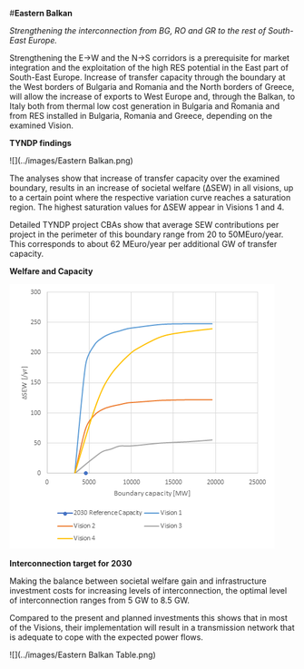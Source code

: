 #**Eastern Balkan**

*Strengthening the interconnection from BG, RO and GR to the rest of South-East Europe.*

Strengthening the E→W and the N→S corridors is a prerequisite for market integration and the exploitation of the high RES potential in the East part of South-East Europe. Increase of transfer capacity through the boundary at the West borders of Bulgaria and Romania and the North borders of Greece, will allow the increase of exports to West Europe and, through the Balkan, to Italy both from thermal low cost generation in Bulgaria and Romania and from RES installed in Bulgaria, Romania and Greece, depending on the examined Vision.

**TYNDP findings**

![](../images/Eastern Balkan.png) &nbsp;

The analyses show that increase of transfer capacity over the examined boundary, results in an increase of societal welfare (ΔSEW) in all visions, up to a certain point where the respective variation curve reaches a saturation region. The highest saturation values for ΔSEW appear in Visions 1 and 4.

Detailed TYNDP project CBAs show that average SEW contributions per project in the perimeter of this boundary range from 20 to 50MEuro/year. This corresponds to about 62 MEuro/year per additional GW of transfer capacity.

**Welfare and Capacity**

![](../images/CSE_CA.png) &nbsp;

**Interconnection target for 2030**

Making the balance between societal welfare gain and infrastructure investment costs for increasing levels of interconnection, the optimal level of interconnection ranges from 5 GW to 8.5 GW.

Compared to the present and planned investments this shows that in most of the Visions, their implementation will result in a transmission network that is adequate to cope with the expected power flows.

![](../images/Eastern Balkan Table.png) &nbsp;
